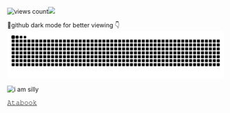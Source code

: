 <img width="160" src="https://komarev.com/ghpvc/?username=your-github-username&color=3575b0" alt="views count">![](https://files.catbox.moe/x67mmg.gif) 

🌹github dark mode for better viewing 👇
<img src="https://raw.githubusercontent.com/eric-py/eric-py/output/snake.svg" alt="Snake animation" />

![i am silly](https://i.postimg.cc/WbgSryfZ/Untitled2042-20240412132618.png)  

 [𝙰𝚝𝚊𝚋𝚘𝚘𝚔](https://k-ant.atabook.org/)
<!--
**K-ANT0/K-ANT0** is a ✨ _special_ ✨ repository because its `README.md` (this file) appears on your GitHub profile.

Here are some ideas to get you started:

- 🔭 I’m currently working on ...
- 🌱 I’m currently learning ...
- 👯 I’m looking to collaborate on ...
- 🤔 I’m looking for help with ...
- 💬 Ask me about ...
- 📫 How to reach me: ...
- 😄 Pronouns: ...
- ⚡ Fun fact: ...
-->
